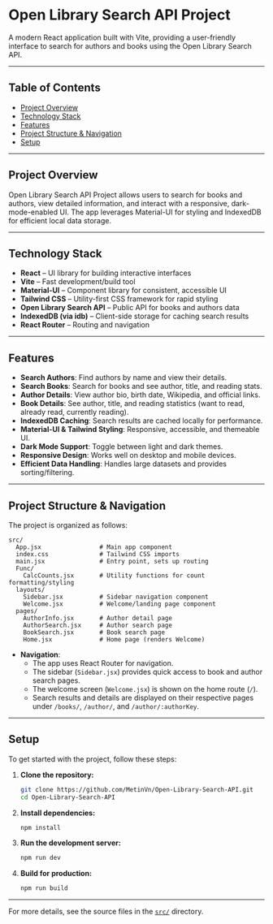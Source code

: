 # Open Library Search API Project

A modern React application built with Vite, providing a user-friendly interface to search for authors and books using the Open Library Search API.

---

## Table of Contents

- [Project Overview](#project-overview)
- [Technology Stack](#technology-stack)
- [Features](#features)
- [Project Structure & Navigation](#project-structure--navigation)
- [Setup](#setup)

---

## Project Overview

Open Library Search API Project allows users to search for books and authors, view detailed information, and interact with a responsive, dark-mode-enabled UI. The app leverages Material-UI for styling and IndexedDB for efficient local data storage.

---

## Technology Stack

- **React** – UI library for building interactive interfaces
- **Vite** – Fast development/build tool
- **Material-UI** – Component library for consistent, accessible UI
- **Tailwind CSS** – Utility-first CSS framework for rapid styling
- **Open Library Search API** – Public API for books and authors data
- **IndexedDB (via idb)** – Client-side storage for caching search results
- **React Router** – Routing and navigation

---

## Features

- **Search Authors**: Find authors by name and view their details.
- **Search Books**: Search for books and see author, title, and reading stats.
- **Author Details**: View author bio, birth date, Wikipedia, and official links.
- **Book Details**: See author, title, and reading statistics (want to read, already read, currently reading).
- **IndexedDB Caching**: Search results are cached locally for performance.
- **Material-UI & Tailwind Styling**: Responsive, accessible, and themeable UI.
- **Dark Mode Support**: Toggle between light and dark themes.
- **Responsive Design**: Works well on desktop and mobile devices.
- **Efficient Data Handling**: Handles large datasets and provides sorting/filtering.

---

## Project Structure & Navigation

The project is organized as follows:

```
src/
  App.jsx                # Main app component
  index.css              # Tailwind CSS imports
  main.jsx               # Entry point, sets up routing
  Func/
    CalcCounts.jsx       # Utility functions for count formatting/styling
  layouts/
    Sidebar.jsx          # Sidebar navigation component
    Welcome.jsx          # Welcome/landing page component
  pages/
    AuthorInfo.jsx       # Author detail page
    AuthorSearch.jsx     # Author search page
    BookSearch.jsx       # Book search page
    Home.jsx             # Home page (renders Welcome)
```

- **Navigation**:
  - The app uses React Router for navigation.
  - The sidebar (`Sidebar.jsx`) provides quick access to book and author search pages.
  - The welcome screen (`Welcome.jsx`) is shown on the home route (`/`).
  - Search results and details are displayed on their respective pages under `/books/`, `/author/`, and `/author/:authorKey`.

---

## Setup

To get started with the project, follow these steps:

1. **Clone the repository:**

   ```sh
   git clone https://github.com/MetinVn/Open-Library-Search-API.git
   cd Open-Library-Search-API
   ```

2. **Install dependencies:**

   ```sh
   npm install
   ```

3. **Run the development server:**

   ```sh
   npm run dev
   ```

4. **Build for production:**

   ```sh
   npm run build
   ```

---

For more details, see the source files in the [`src/`](src) directory.
